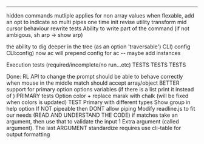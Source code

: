 --------------
hidden commands
mutliple applies for non array values
when flexable, add an opt to indicate so
multi pipes
one time init
revise utility transform
mid cursor behaviour
rewrite tests
Ability to write part of the command (if not ambigous, sh arp -> show arp)

the ability to dig deeper in the tree (as an option 'traversable')
    CLI) config
    CLI:config) now ac will prepend config for ac
        -- maybe add instances
        
Execution tests (required/incomplete/no run...etc)
TESTS TESTS TESTS





Done:
RL API to change the prompt
should be able to behave correctly when mouse in the middle
match should accept array/object
BETTER support for primary option options variables (if there is a list print it instead of <value>)
PRIMARY tests
Option color + replace marak with chalk (will be fixed when colors is updated)
TEST Primary with different types
Show group in help option
If NOT pipeable then DONT allow piping
Modify readline.js to fit our needs (READ AND UNDERSTAND THE CODE)
if matches take an argument, then use that to validate the input
1 Extra argument (called argument). The last ARGUMENT
standardize requires
use cli-table for output formatting
